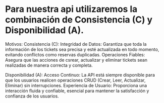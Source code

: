 # Para nuestra api utilizaremos la combinación de Consistencia (C) y Disponibilidad (A).

Motivos:
Consistencia (C):
Integridad de Datos: Garantiza que toda la información de los tickets sea precisa y esté actualizada en todo momento, evitando conflictos como reservas duplicadas.
Operaciones Fiables: Asegura que las acciones de csrear, actualizar y eliminar tickets sean realizadas de manera correcta y completa.

Disponibilidad (A):
Acceso Continuo: La API está siempre disponible para que los usuarios realicen operaciones CRUD (Crear, Leer, Actualizar, Eliminar) sin interrupciones.
Experiencia de Usuario: Proporciona una interacción fluida y confiable, esencial para mantener la satisfacción y confianza de los usuarios.